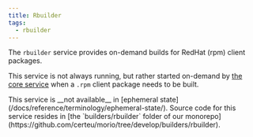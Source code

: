 ```yaml
---
title: Rbuilder
tags:
  - rbuilder
---
```


The `rbuilder` service provides on-demand builds for RedHat (rpm) client packages.

This service is not always running, but rather started on-demand by [the core
service](/docs/reference/services/core) when a `.rpm` client package needs to
be built.

<Note>
This service is __not available__ in [ephemeral state](/docs/reference/terminology/ephemeral-state/).
</Note>

<Scode>
Source code for this service resides in [the `builders/rbuilder` folder of our monorepo](https://github.com/certeu/morio/tree/develop/builders/rbuilder).
</Scode>



